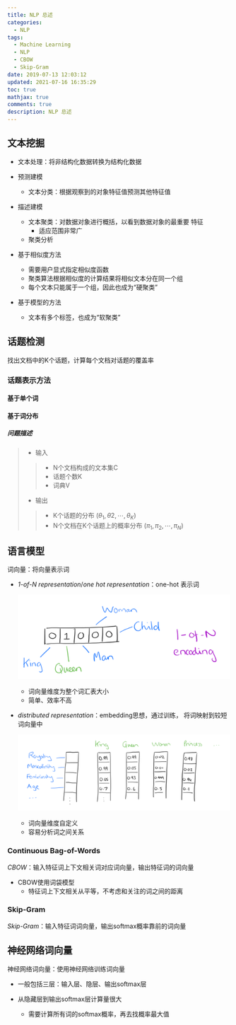 ```yaml
---
title: NLP 总述
categories:
  - NLP
tags:
  - Machine Learning
  - NLP
  - CBOW
  - Skip-Gram
date: 2019-07-13 12:03:12
updated: 2021-07-16 16:35:29
toc: true
mathjax: true
comments: true
description: NLP 总述
---
```


##	文本挖掘

-	文本处理：将非结构化数据转换为结构化数据

-	预测建模
	-	文本分类：根据观察到的对象特征值预测其他特征值

-	描述建模
	-	文本聚类：对数据对象进行概括，以看到数据对象的最重要
		特征
		-	适应范围非常广
	-	聚类分析

-	基于相似度方法
	-	需要用户显式指定相似度函数
	-	聚类算法根据相似度的计算结果将相似文本分在同一个组
	-	每个文本只能属于一个组，因此也成为“硬聚类”

-	基于模型的方法
	-	文本有多个标签，也成为“软聚类”

##	话题检测

找出文档中的K个话题，计算每个文档对话题的覆盖率

###	话题表示方法

####	基于单个词

####	基于词分布

#####	问题描述

> - 输入
> > -	N个文档构成的文本集C
> > -	话题个数K
> > -	词典V
> - 输出
> > -	K个话题的分布
		$(\theta_1, \theta2, \cdots, \theta_K)$
> > -	N个文档在K个话题上的概率分布
		$(\pi_1, \pi_2, \cdots, \pi_N)$

##	语言模型

词向量：将向量表示词

-	*1-of-N representation*/*one hot representation*：one-hot
	表示词

	![word_vector](imgs/word_vector_one_hot.png)

	-	词向量维度为整个词汇表大小
	-	简单、效率不高

-	*distributed representation*：embedding思想，通过训练，
	将词映射到较短词向量中

	![word_vector](imgs/word_vector_embedding.png)

	-	词向量维度自定义
	-	容易分析词之间关系

###	Continuous Bag-of-Words

*CBOW*：输入特征词上下文相关词对应词向量，输出特征词的词向量

-	CBOW使用词袋模型
	-	特征词上下文相关从平等，不考虑和关注的词之间的距离

###	Skip-Gram

*Skip-Gram*：输入特征词词向量，输出softmax概率靠前的词向量

##	神经网络词向量

神经网络词向量：使用神经网络训练词向量

-	一般包括三层：输入层、隐层、输出softmax层

-	从隐藏层到输出softmax层计算量很大
	-	需要计算所有词的softmax概率，再去找概率最大值




